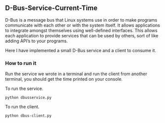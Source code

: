 ## D-Bus-Service-Current-Time

D-Bus is a message bus that Linux systems use in order to make programs communicate with each other or with the system itself. It allows applications to integrate amongst themselves using well-defined interfaces. This allows each application to provide services that can be used by others, sort of like adding API’s to your programs.

Here I have implemented a small D-Bus service and a client to consume it. 

### How to run it

Run the service we wrote in a terminal and run the client from another terminal, you should get the time printed on your console.

To run the service.
```
python dbusservice.py
```

To run the client.
```
python dbus-client.py
```


